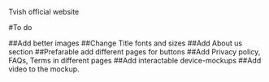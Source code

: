 Tvish official website

#To do

##Add better images
##Change Title fonts and sizes
##Add About us section
##Prefarable add different pages for buttons
##Add Privacy policy, FAQs, Terms in different pages
##Add interactable device-mockups
##Add video to the mockup.